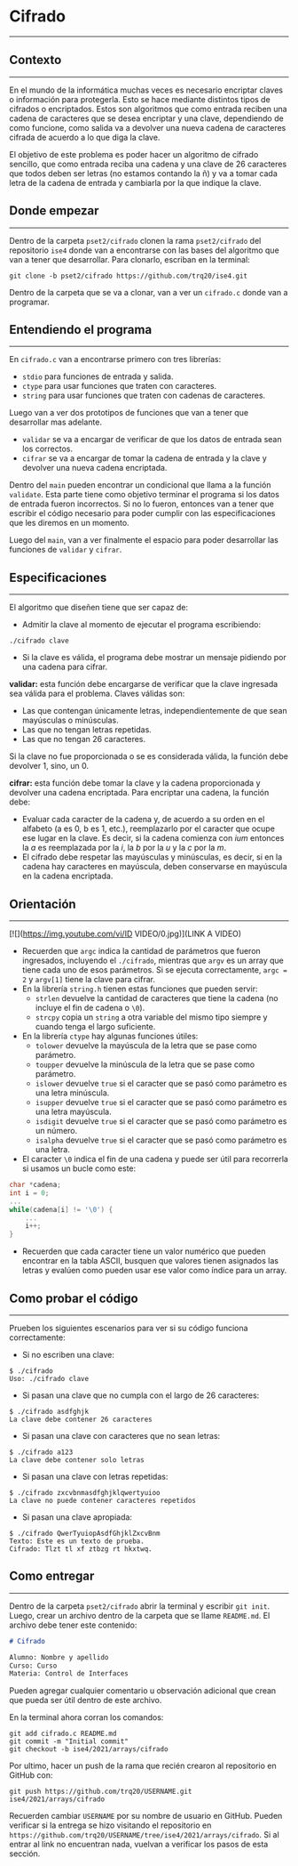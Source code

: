 # Cifrado
---

## Contexto
---
En el mundo de la informática muchas veces es necesario encriptar claves o información para protegerla. Esto se hace mediante distintos tipos de cifrados o encriptados. Estos son algoritmos que como entrada reciben una cadena de caracteres que se desea encriptar y una clave, dependiendo de como funcione, como salida va a devolver una nueva cadena de caracteres cifrada de acuerdo a lo que diga la clave.

El objetivo de este problema es poder hacer un algoritmo de cifrado sencillo, que como entrada reciba una cadena y una clave de 26 caracteres que todos deben ser letras (no estamos contando la ñ) y va a tomar cada letra de la cadena de entrada y cambiarla por la que indique la clave.

## Donde empezar
---
Dentro de la carpeta `pset2/cifrado` clonen la rama `pset2/cifrado` del repositorio `ise4` donde van a encontrarse con las bases del algoritmo que van a tener que desarrollar. Para clonarlo, escriban en la terminal:

```
git clone -b pset2/cifrado https://github.com/trq20/ise4.git
```

Dentro de la carpeta que se va a clonar, van a ver un `cifrado.c` donde van a programar.

## Entendiendo el programa
---
En `cifrado.c` van a encontrarse primero con tres librerías:

- `stdio` para funciones de entrada y salida.
- `ctype` para usar funciones que traten con caracteres.
- `string` para usar funciones que traten con cadenas de caracteres.

Luego van a ver dos prototipos de funciones que van a tener que desarrollar mas adelante.

- `validar` se va a encargar de verificar de que los datos de entrada sean los correctos.
- `cifrar` se va a encargar de tomar la cadena de entrada y la clave y devolver una nueva cadena encriptada.

Dentro del `main` pueden encontrar un condicional que llama a la función `validate`. Esta parte tiene como objetivo terminar el programa si los datos de entrada fueron incorrectos. Si no lo fueron, entonces van a tener que escribir el código necesario para poder cumplir con las especificaciones que les diremos en un momento.

Luego del `main`, van a ver finalmente el espacio para poder desarrollar las funciones de `validar` y `cifrar`.

## Especificaciones
---
El algoritmo que diseñen tiene que ser capaz de:

- Admitir la clave al momento de ejecutar el programa escribiendo:

```
./cifrado clave
```

- Si la clave es válida, el programa debe mostrar un mensaje pidiendo por una cadena para cifrar.

**validar:** esta función debe encargarse de verificar que la clave ingresada sea válida para el problema. Claves válidas son:

- Las que contengan únicamente letras, independientemente de que sean mayúsculas o minúsculas.
- Las que no tengan letras repetidas.
- Las que no tengan 26 caracteres.

Si la clave no fue proporcionada o se es considerada válida, la función debe devolver 1, sino, un 0. 

**cifrar:** esta función debe tomar la clave y la cadena proporcionada y devolver una cadena encriptada. Para encriptar una cadena, la función debe:

- Evaluar cada caracter de la cadena y, de acuerdo a su orden en el alfabeto (a es 0, b es 1, etc.), reemplazarlo por el caracter que ocupe ese lugar en la clave. Es decir, si la cadena comienza con *ium* entonces la *a* es reemplazada por la *i*, la *b* por la *u* y la *c* por la *m*.
- El cifrado debe respetar las mayúsculas y minúsculas, es decir, si en la cadena hay caracteres en mayúscula, deben conservarse en mayúscula en la cadena encriptada.

## Orientación
---

[![](https://img.youtube.com/vi/ID VIDEO/0.jpg)](LINK A VIDEO)

- Recuerden que `argc` indica la cantidad de parámetros que fueron ingresados, incluyendo el `./cifrado`, mientras que `argv` es un array que tiene cada uno de esos parámetros. Si se ejecuta correctamente, `argc = 2` y `argv[1]` tiene la clave para cifrar.
- En la librería `string.h` tienen estas funciones que pueden servir:
  - `strlen` devuelve la cantidad de caracteres que tiene la cadena (no incluye el fin de cadena o `\0`).
  - `strcpy` copia un `string` a otra variable del mismo tipo siempre y cuando tenga el largo suficiente.
- En la librería `ctype` hay algunas funciones útiles:
  - `tolower` devuelve la mayúscula de la letra que se pase como parámetro.
  - `toupper` devuelve la minúscula de la letra que se pase como parámetro.
  - `islower` devuelve `true` si el caracter que se pasó como parámetro es una letra minúscula.
  - `isupper` devuelve `true` si el caracter que se pasó como parámetro es una letra mayúscula.
  - `isdigit` devuelve `true` si el caracter que se pasó como parámetro es un número.
  - `isalpha` devuelve `true` si el caracter que se pasó como parámetro es una letra.
- El caracter `\0` indica el fin de una cadena y puede ser útil para recorrerla si usamos un bucle como este:

```c
char *cadena;
int i = 0;
...
while(cadena[i] != '\0') {
    ...
    i++;
}
```

- Recuerden que cada caracter tiene un valor numérico que pueden encontrar en la tabla ASCII, busquen que valores tienen asignados las letras y evalúen como pueden usar ese valor como índice para un array.

## Como probar el código
---
Prueben los siguientes escenarios para ver si su código funciona correctamente:

- Si no escriben una clave:

```
$ ./cifrado
Uso: ./cifrado clave
```

- Si pasan una clave que no cumpla con el largo de 26 caracteres:

```
$ ./cifrado asdfghjk
La clave debe contener 26 caracteres
```

- Si pasan una clave con caracteres que no sean letras:

```
$ ./cifrado a123
La clave debe contener solo letras
```

- Si pasan una clave con letras repetidas:

```
$ ./cifrado zxcvbnmasdfghjklqwertyuioo
La clave no puede contener caracteres repetidos
```

- Si pasan una clave apropiada:

```
$ ./cifrado QwerTyuiopAsdfGhjklZxcvBnm
Texto: Este es un texto de prueba.
Cifrado: Tlzt tl xf ztbzg rt hkxtwq.
```

## Como entregar
---
Dentro de la carpeta `pset2/cifrado` abrir la terminal y escribir `git init`. Luego, crear un archivo dentro de la carpeta que se llame `README.md`. El archivo debe tener este contenido:

```markdown
# Cifrado

Alumno: Nombre y apellido
Curso: Curso
Materia: Control de Interfaces
```

Pueden agregar cualquier comentario u observación adicional que crean que pueda ser útil dentro de este archivo.

En la terminal ahora corran los comandos:

```
git add cifrado.c README.md
git commit -m "Initial commit"
git checkout -b ise4/2021/arrays/cifrado
```

Por ultimo, hacer un push de la rama que recién crearon al repositorio en GitHub con:

```
git push https://github.com/trq20/USERNAME.git ise4/2021/arrays/cifrado
```

Recuerden cambiar `USERNAME` por su nombre de usuario en GitHub. Pueden verificar si la entrega se hizo visitando el repositorio en `https://github.com/trq20/USERNAME/tree/ise4/2021/arrays/cifrado`. Si al entrar al link no encuentran nada, vuelvan a verificar los pasos de esta sección.